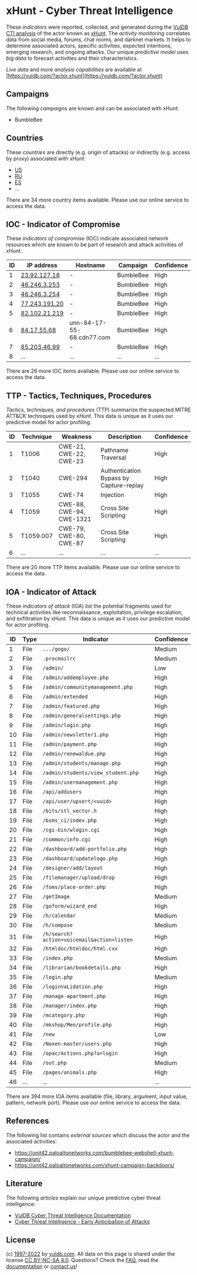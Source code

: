# xHunt - Cyber Threat Intelligence

These _indicators_ were reported, collected, and generated during the [VulDB CTI analysis](https://vuldb.com/?kb.cti) of the actor known as [xHunt](https://vuldb.com/?actor.xhunt). The _activity monitoring_ correlates data from social media, forums, chat rooms, and darknet markets. It helps to determine associated actors, specific activities, expected intentions, emerging research, and ongoing attacks. Our unique _predictive model_ uses _big data_ to forecast activities and their characteristics.

_Live data_ and more _analysis capabilities_ are available at [https://vuldb.com/?actor.xhunt](https://vuldb.com/?actor.xhunt)

## Campaigns

The following _campaigns_ are known and can be associated with xHunt:

* BumbleBee

## Countries

These _countries_ are directly (e.g. origin of attacks) or indirectly (e.g. access by proxy) associated with xHunt:

* [US](https://vuldb.com/?country.us)
* [RU](https://vuldb.com/?country.ru)
* [ES](https://vuldb.com/?country.es)
* ...

There are 34 more country items available. Please use our online service to access the data.

## IOC - Indicator of Compromise

These _indicators of compromise_ (IOC) indicate associated network resources which are known to be part of research and attack activities of xHunt.

ID | IP address | Hostname | Campaign | Confidence
-- | ---------- | -------- | -------- | ----------
1 | [23.92.127.18](https://vuldb.com/?ip.23.92.127.18) | - | BumbleBee | High
2 | [46.246.3.253](https://vuldb.com/?ip.46.246.3.253) | - | BumbleBee | High
3 | [46.246.3.254](https://vuldb.com/?ip.46.246.3.254) | - | BumbleBee | High
4 | [77.243.191.20](https://vuldb.com/?ip.77.243.191.20) | - | BumbleBee | High
5 | [82.102.21.219](https://vuldb.com/?ip.82.102.21.219) | - | BumbleBee | High
6 | [84.17.55.68](https://vuldb.com/?ip.84.17.55.68) | unn-84-17-55-68.cdn77.com | BumbleBee | High
7 | [85.203.46.99](https://vuldb.com/?ip.85.203.46.99) | - | BumbleBee | High
8 | ... | ... | ... | ...

There are 26 more IOC items available. Please use our online service to access the data.

## TTP - Tactics, Techniques, Procedures

_Tactics, techniques, and procedures_ (TTP) summarize the suspected MITRE ATT&CK techniques used by _xHunt_. This data is unique as it uses our predictive model for actor profiling.

ID | Technique | Weakness | Description | Confidence
-- | --------- | -------- | ----------- | ----------
1 | T1006 | CWE-21, CWE-22, CWE-23 | Pathname Traversal | High
2 | T1040 | CWE-294 | Authentication Bypass by Capture-replay | High
3 | T1055 | CWE-74 | Injection | High
4 | T1059 | CWE-88, CWE-94, CWE-1321 | Cross Site Scripting | High
5 | T1059.007 | CWE-79, CWE-80, CWE-87 | Cross Site Scripting | High
6 | ... | ... | ... | ...

There are 20 more TTP items available. Please use our online service to access the data.

## IOA - Indicator of Attack

These _indicators of attack_ (IOA) list the potential fragments used for technical activities like reconnaissance, exploitation, privilege escalation, and exfiltration by xHunt. This data is unique as it uses our predictive model for actor profiling.

ID | Type | Indicator | Confidence
-- | ---- | --------- | ----------
1 | File | `.../gogo/` | Medium
2 | File | `.procmailrc` | Medium
3 | File | `/admin/` | Low
4 | File | `/admin/addemployee.php` | High
5 | File | `/admin/communitymanagement.php` | High
6 | File | `/admin/extended` | High
7 | File | `/admin/featured.php` | High
8 | File | `/admin/generalsettings.php` | High
9 | File | `/admin/login.php` | High
10 | File | `/admin/newsletter1.php` | High
11 | File | `/admin/payment.php` | High
12 | File | `/admin/renewaldue.php` | High
13 | File | `/admin/students/manage.php` | High
14 | File | `/admin/students/view_student.php` | High
15 | File | `/admin/usermanagement.php` | High
16 | File | `/api/addusers` | High
17 | File | `/api/user/upsert/<uuid>` | High
18 | File | `/bits/stl_vector.h` | High
19 | File | `/bsms_ci/index.php` | High
20 | File | `/cgi-bin/wlogin.cgi` | High
21 | File | `/common/info.cgi` | High
22 | File | `/dashboard/add-portfolio.php` | High
23 | File | `/dashboard/updatelogo.php` | High
24 | File | `/designer/add/layout` | High
25 | File | `/filemanager/upload/drop` | High
26 | File | `/foms/place-order.php` | High
27 | File | `/getImage` | Medium
28 | File | `/goform/wizard_end` | High
29 | File | `/h/calendar` | Medium
30 | File | `/h/compose` | Medium
31 | File | `/h/search?action=voicemail&action=listen` | High
32 | File | `/htmldoc/htmldoc/html.cxx` | High
33 | File | `/index.php` | Medium
34 | File | `/librarian/bookdetails.php` | High
35 | File | `/login.php` | Medium
36 | File | `/loginVaLidation.php` | High
37 | File | `/manage-apartment.php` | High
38 | File | `/manager/index.php` | High
39 | File | `/mcategory.php` | High
40 | File | `/mkshop/Men/profile.php` | High
41 | File | `/new` | Low
42 | File | `/Noxen-master/users.php` | High
43 | File | `/opac/Actions.php?a=login` | High
44 | File | `/out.php` | Medium
45 | File | `/pages/animals.php` | High
46 | ... | ... | ...

There are 394 more IOA items available (file, library, argument, input value, pattern, network port). Please use our online service to access the data.

## References

The following list contains _external sources_ which discuss the actor and the associated activities:

* https://unit42.paloaltonetworks.com/bumblebee-webshell-xhunt-campaign/
* https://unit42.paloaltonetworks.com/xhunt-campaign-backdoors/

## Literature

The following _articles_ explain our unique predictive cyber threat intelligence:

* [VulDB Cyber Threat Intelligence Documentation](https://vuldb.com/?kb.cti)
* [Cyber Threat Intelligence - Early Anticipation of Attacks](https://www.scip.ch/en/?labs.20201022)

## License

(c) [1997-2022](https://vuldb.com/?kb.changelog) by [vuldb.com](https://vuldb.com/?kb.about). All data on this page is shared under the license [CC BY-NC-SA 4.0](https://creativecommons.org/licenses/by-nc-sa/4.0/). Questions? Check the [FAQ](https://vuldb.com/?kb.faq), read the [documentation](https://vuldb.com/?kb) or [contact us](https://vuldb.com/?contact)!
